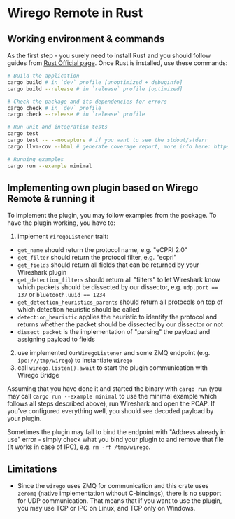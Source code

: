 # Wirego Remote in Rust

## Working environment & commands

As the first step - you surely need to install Rust and you should follow guides from [Rust Official page](https://www.rust-lang.org/). Once Rust is installed, use these commands:

```bash
# Build the application
cargo build # in `dev` profile [unoptimized + debuginfo]
cargo build --release # in `release` profile [optimized]

# Check the package and its dependencies for errors
cargo check # in `dev` profile
cargo check --release # in `release` profile

# Run unit and integration tests
cargo test
cargo test -- --nocapture # if you want to see the stdout/stderr
cargo llvm-cov --html # generate coverage report, more info here: https://github.com/taiki-e/cargo-llvm-cov

# Running examples
cargo run --example minimal
```

## Implementing own plugin based on Wirego Remote & running it

To implement the plugin, you may follow examples from the package. To have the plugin working, you have to:

1. implement `WiregoListener` trait:

- `get_name` should return the protocol name, e.g. "eCPRI 2.0"
- `get_filter` should return the protocol filter, e.g. "ecpri"
- `get_fields` should return all fields that can be returned by your Wireshark plugin
- `get_detection_filters` should return all "filters" to let Wireshark know which packets should be dissected by our dissector, e.g. `udp.port == 137` or `bluetooth.uuid == 1234`
- `get_detection_heuristics_parents` should return all protocols on top of which detection heuristic should be called
- `detection_heuristic` applies the heuristic to identify the protocol and returns whether the packet should be dissected by our dissector or not
- `dissect_packet` is the implementation of "parsing" the payload and assigning payload to fields

2. use implemented `OurWiregoListener` and some ZMQ endpoint (e.g. `ipc:///tmp/wirego`) to instantiate `Wirego`
3. call `wirego.listen().await` to start the plugin communication with Wirego Bridge

Assuming that you have done it and started the binary with `cargo run` (you may call `cargo run --example minimal` to use the minimal example which follows all steps described above), run Wireshark and open the PCAP. If you've configured everything well, you should see decoded payload by your plugin.

Sometimes the plugin may fail to bind the endpoint with "Address already in use" error - simply check what you bind your plugin to and remove that file (it works in case of IPC), e.g. `rm -rf /tmp/wirego`.

## Limitations

- Since the `wirego` uses ZMQ for communication and this crate uses `zeromq` (native implementation without C-bindings), there is no support for UDP communication. That means that if you want to use the plugin, you may use TCP or IPC on Linux, and TCP only on Windows.
